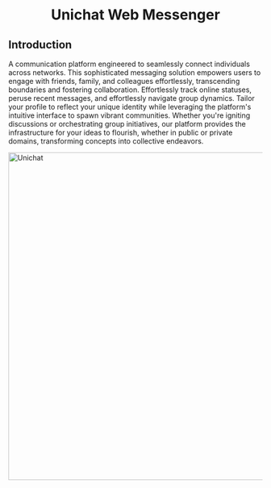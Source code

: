 <h1 align="center"> Unichat Web Messenger </h1>

<!-- About the Project -->
## Introduction
A communication platform engineered to seamlessly connect individuals across networks. This sophisticated messaging solution empowers users to engage with friends, family, and colleagues effortlessly, transcending boundaries and fostering collaboration. Effortlessly track online statuses, peruse recent messages, and effortlessly navigate group dynamics. Tailor your profile to reflect your unique identity while leveraging the platform's intuitive interface to spawn vibrant communities. Whether you're igniting discussions or orchestrating group initiatives, our platform provides the infrastructure for your ideas to flourish, whether in public or private domains, transforming concepts into collective endeavors.

<p>
  <img alt="Unichat" title="Unichat" src="https://reyhector.com/Images/Projects/Project1.png" width="650">
</p>

<!-- Application Features -->

